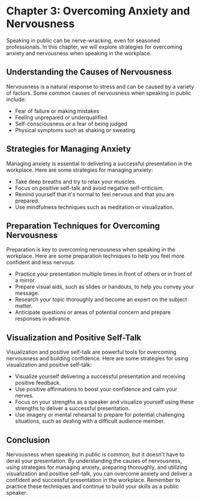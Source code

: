 Chapter 3: Overcoming Anxiety and Nervousness
=============================================

Speaking in public can be nerve-wracking, even for seasoned professionals. In this chapter, we will explore strategies for overcoming anxiety and nervousness when speaking in the workplace.

Understanding the Causes of Nervousness
---------------------------------------

Nervousness is a natural response to stress and can be caused by a variety of factors. Some common causes of nervousness when speaking in public include:

* Fear of failure or making mistakes
* Feeling unprepared or underqualified
* Self-consciousness or a fear of being judged
* Physical symptoms such as shaking or sweating

Strategies for Managing Anxiety
-------------------------------

Managing anxiety is essential to delivering a successful presentation in the workplace. Here are some strategies for managing anxiety:

* Take deep breaths and try to relax your muscles.
* Focus on positive self-talk and avoid negative self-criticism.
* Remind yourself that it's normal to feel nervous and that you are prepared.
* Use mindfulness techniques such as meditation or visualization.

Preparation Techniques for Overcoming Nervousness
-------------------------------------------------

Preparation is key to overcoming nervousness when speaking in the workplace. Here are some preparation techniques to help you feel more confident and less nervous:

* Practice your presentation multiple times in front of others or in front of a mirror.
* Prepare visual aids, such as slides or handouts, to help you convey your message.
* Research your topic thoroughly and become an expert on the subject matter.
* Anticipate questions or areas of potential concern and prepare responses in advance.

Visualization and Positive Self-Talk
------------------------------------

Visualization and positive self-talk are powerful tools for overcoming nervousness and building confidence. Here are some strategies for using visualization and positive self-talk:

* Visualize yourself delivering a successful presentation and receiving positive feedback.
* Use positive affirmations to boost your confidence and calm your nerves.
* Focus on your strengths as a speaker and visualize yourself using these strengths to deliver a successful presentation.
* Use imagery or mental rehearsal to prepare for potential challenging situations, such as dealing with a difficult audience member.

Conclusion
----------

Nervousness when speaking in public is common, but it doesn't have to derail your presentation. By understanding the causes of nervousness, using strategies for managing anxiety, preparing thoroughly, and utilizing visualization and positive self-talk, you can overcome anxiety and deliver a confident and successful presentation in the workplace. Remember to practice these techniques and continue to build your skills as a public speaker.
